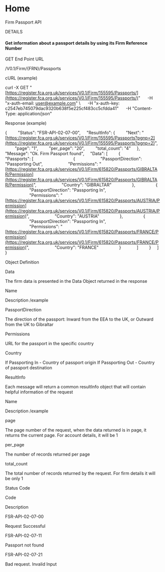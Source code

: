 # Home

Firm Passport API

  

DETAILS

#### Get information about a passport details by using its Firm Reference Number

  

GET End Point URL

/V0.1/Firm/{FRN}/Passports

  

cURL (example)

  

curl -X GET "[https://register.fca.org.uk/services/V0.1/Firm/155595/Passports/](https://register.fca.org.uk/services/V0.1/Firm/155595/Passports/)" 
     -H "x-auth-email: [user@example.com](mailto:user@example.com)" \\
     -H "x-auth-key: c2547eb745079dac9320b638f5e225cf483cc5cfdda41" 
     -H "Content-Type: application/json"

  

Response (example)

  

{    
    "Status": "FSR-API-02-07-00",
    "ResultInfo": {
        "Next": "[https://register.fca.org.uk/services/V0.1/Firm/155595/Passports?pgnp=2](https://register.fca.org.uk/services/V0.1/Firm/155595/Passports?pgnp=2)",
        "page": "1",
        "per\_page": "20",
        "total\_count": "4"
    },
    "Message": "Ok. Firm Passport found",
    "Data": \[
        {
            "Passports": \[
                                {
                    "PassportDirection": "Passporting Out",
                    "Permissions": "[https://register.fca.org.uk/services/V0.1/Firm/615820/Passports/GIBRALTAR/Permission](https://register.fca.org.uk/services/V0.1/Firm/615820/Passports/GIBRALTAR/Permission)",
                    "Country": "GIBRALTAR"
                },
                {
                    "PassportDirection": "Passporting In",
                    "Permissions": "[https://register.fca.org.uk/services/V0.1/Firm/615820/Passports/AUSTRIA/Permission](https://register.fca.org.uk/services/V0.1/Firm/615820/Passports/AUSTRIA/Permission)",
                    "Country": "AUSTRIA"
                },
                {
                    "PassportDirection": "Passporting In",
                    "Permissions": "[https://register.fca.org.uk/services/V0.1/Firm/615820/Passports/FRANCE/Permission](https://register.fca.org.uk/services/V0.1/Firm/615820/Passports/FRANCE/Permission)",
                    "Country": "FRANCE"
                }
            \]
        }
    \]
}

  

Object Definition

  

Data

  

The firm data is presented in the Data Object returned in the response

Name

Description /example

PassportDirection

The direction of the passport: Inward from the EEA to the UK, or Outward from the UK to Gibraltar

Permissions

URL for the passport in the specific country

Country

If Passporting In - Country of passport origin If Passporting Out - Country of passport destination

  

ResultInfo

  

Each message will return a common resultInfo object that will contain helpful information of the request

Name

Description /example

page

The page number of the request, when the data returned is in page, it returns the current page. For account details, it will be 1

per\_page

The number of records returned per page

total\_count

The total number of records returned by the request. For firm details it will be only 1

  

Status Code

  

Code

Description

FSR-API-02-07-00

Request Successful

FSR-API-02-07-11

Passport not found

FSR-API-02-07-21

Bad request. Invalid Input